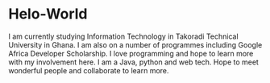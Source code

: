 # Helo-World
I am currently studying Information Technology in Takoradi Technical University in Ghana. I am also on a number of programmes including Google Africa Developer Scholarship. I love programming and hope to learn more with my involvement here. I am a Java, python and web tech. Hope to meet wonderful people and collaborate to learn more.
